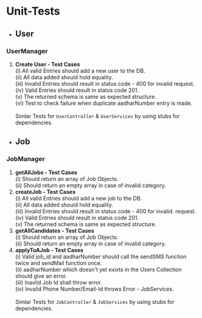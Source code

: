 # Unit-Tests

- ## User

### UserManager

1. **Create User - Test Cases** <br/>
   (i) All valid Entries should add a new user to the DB. <br/>
   (ii) All data added should hold equality.<br/>
   (iii) Invalid Entries should result in status code - 400 for invalid
   request.<br/>
   (iv) Valid Entries should result in status code 201.<br/>
   (v) The returned schema is same as expected structure.<br/>
   (vi) Test to check failure when duplicate aadharNumber entry is made.<br/> <br/>
   Simlar Tests for `UserController` & `UserServices` by using stubs for dependencies.<br/>

- ## Job

### JobManager

1. **getAllJobs - Test Cases** <br/>
   (i) Should return an array of Job Objects.<br/>
   (ii) Should return an empty array in case of invalid category. <br/>
2. **createJob - Test Cases** <br/>
   (i) All valid Entries should add a new job to the DB. <br/>
   (ii) All data added should hold equality. <br/>
   (iii) Invalid Entries should result in status code - 400 for invalid.
   request. <br/>
   (iv) Valid Entries should result in status code 201. <br/>
   (v) The returned schema is same as expected structure. <br/>
3. **getAllCandidates - Test Cases** <br/>
   (i) Should return an array of Job Objects. <br/>
   (ii) Should return an empty array in case of invalid category. <br/>
4. **applyToAJob - Test Cases** <br/>
   (i) Valid job_id and aadharNumber should call the sendSMS function twice and sendMail function once. <br/>
   (ii) aadharNumber which doesn't yet exixts in the Users Collection should give an error. <br/>
   (iii) Inavlid Job Id shall throw error. <br/>
   (iv) Invalid Phone Number/Email-Id throws Error - JobServices. <br/><br/>
   Simlar Tests for `JobController` & `JobServices` by using stubs for dependencies. <br/>
